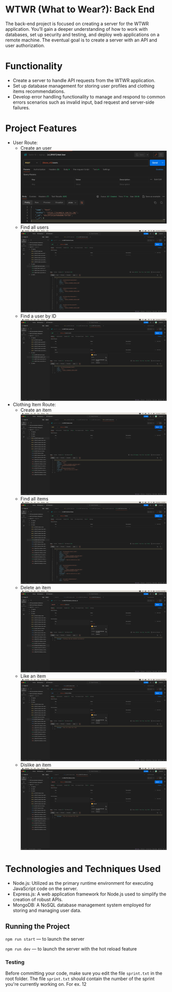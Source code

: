 # WTWR (What to Wear?): Back End

The back-end project is focused on creating a server for the WTWR application. You’ll gain a deeper understanding of how to work with databases, set up security and testing, and deploy web applications on a remote machine. The eventual goal is to create a server with an API and user authorization.

# Functionality

- Create a server to handle API requests from the WTWR application.
- Set up database management for storing user profiles and clothing items recommendations.
- Develop error handling functionality to manage and respond to common errors scenarios such as invalid input, bad request and server-side failures.

# Project Features

- User Route:
  - Create an user
    ![Create User Request](screenshots/User_Add.png)
  - Find all users
    ![Find All Users Request](screenshots/User_FindAll.png)
  - Find a user by ID
    ![Find User by ID Request](screenshots/User_FindById.png)
- Clothing Item Route:
  - Create an item
    ![Create Item Request](screenshots/Item_Add.png)
  - Find all items
    ![Find All Items Request](screenshots/Item_FindAll.png)
  - Delete an item
    ![Delete Item Request](screenshots/Item_DeleteById.png)
  - Like an item
    ![Like Item Request](screenshots/Item_Like.png)
  - Dislike an item
    ![Dislike Item Request](screenshots/Item_Dislike.png)

# Technologies and Techniques Used

- Node.js: Utilized as the primary runtime environment for executing JavaScript code on the server.
- Express.js: A web application framework for Node.js used to simplify the creation of robust APIs.
- MongoDB: A NoSQL database management system employed for storing and managing user data.

## Running the Project

`npm run start` — to launch the server

`npm run dev` — to launch the server with the hot reload feature

### Testing

Before committing your code, make sure you edit the file `sprint.txt` in the root folder. The file `sprint.txt` should contain the number of the sprint you're currently working on. For ex. 12
